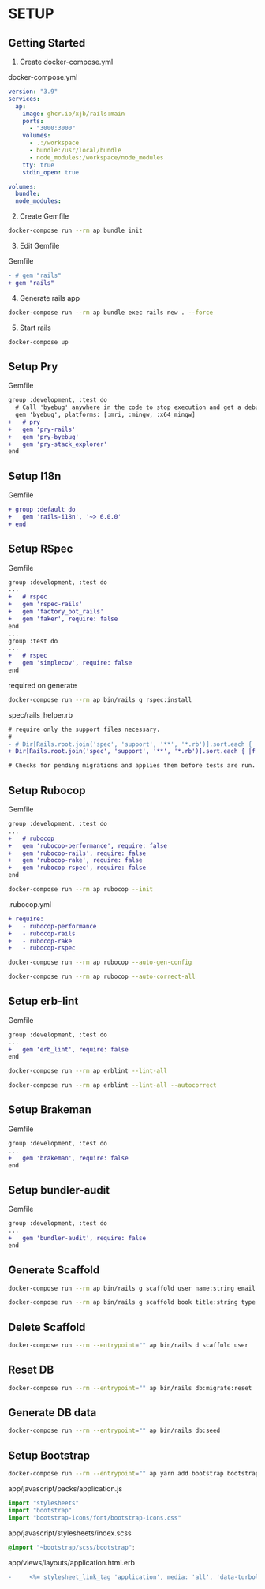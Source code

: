 # SETUP

## Getting Started

1. Create docker-compose.yml

docker-compose.yml
```yml
version: "3.9"
services:
  ap:
    image: ghcr.io/xjb/rails:main
    ports:
      - "3000:3000"
    volumes:
      - .:/workspace
      - bundle:/usr/local/bundle
      - node_modules:/workspace/node_modules
    tty: true
    stdin_open: true

volumes:
  bundle:
  node_modules:
```

2. Create Gemfile

```bash
docker-compose run --rm ap bundle init
```

3. Edit Gemfile

Gemfile
```diff
- # gem "rails"
+ gem "rails"
```

4. Generate rails app

```bash
docker-compose run --rm ap bundle exec rails new . --force
```

5. Start rails

```bash
docker-compose up
```


## Setup Pry

Gemfile
```diff
group :development, :test do
  # Call 'byebug' anywhere in the code to stop execution and get a debugger console
  gem 'byebug', platforms: [:mri, :mingw, :x64_mingw]
+   # pry
+   gem 'pry-rails'
+   gem 'pry-byebug'
+   gem 'pry-stack_explorer'
end
```


## Setup I18n

Gemfile
```diff
+ group :default do
+   gem 'rails-i18n', '~> 6.0.0'
+ end
```


## Setup RSpec

Gemfile
```diff
group :development, :test do
...
+   # rspec
+   gem 'rspec-rails'
+   gem 'factory_bot_rails'
+   gem 'faker', require: false
end
...
group :test do
...
+   # rspec
+   gem 'simplecov', require: false
end
```
required on generate


```bash
docker-compose run --rm ap bin/rails g rspec:install
```

spec/rails_helper.rb
```diff
# require only the support files necessary.
#
- # Dir[Rails.root.join('spec', 'support', '**', '*.rb')].sort.each { |f| require f }
+ Dir[Rails.root.join('spec', 'support', '**', '*.rb')].sort.each { |f| require f }

# Checks for pending migrations and applies them before tests are run.
```


## Setup Rubocop

Gemfile
```diff
group :development, :test do
...
+   # rubocop
+   gem 'rubocop-performance', require: false
+   gem 'rubocop-rails', require: false
+   gem 'rubocop-rake', require: false
+   gem 'rubocop-rspec', require: false
end
```

```bash
docker-compose run --rm ap rubocop --init
```

.rubocop.yml
```diff
+ require:
+   - rubocop-performance
+   - rubocop-rails
+   - rubocop-rake
+   - rubocop-rspec
```

```bash
docker-compose run --rm ap rubocop --auto-gen-config
```

```bash
docker-compose run --rm ap rubocop --auto-correct-all
```


## Setup erb-lint

Gemfile
```diff
group :development, :test do
...
+   gem 'erb_lint', require: false
end
```

```bash
docker-compose run --rm ap erblint --lint-all
```

```bash
docker-compose run --rm ap erblint --lint-all --autocorrect
```


## Setup Brakeman

Gemfile
```diff
group :development, :test do
...
+   gem 'brakeman', require: false
end
```


## Setup bundler-audit

Gemfile
```diff
group :development, :test do
...
+   gem 'bundler-audit', require: false
end
```


## Generate Scaffold

```bash
docker-compose run --rm ap bin/rails g scaffold user name:string email:string
```

```bash
docker-compose run --rm ap bin/rails g scaffold book title:string type:string description:text book:references
```


## Delete Scaffold

```bash
docker-compose run --rm --entrypoint="" ap bin/rails d scaffold user
```


## Reset DB

```bash
docker-compose run --rm --entrypoint="" ap bin/rails db:migrate:reset
```


## Generate DB data

```bash
docker-compose run --rm --entrypoint="" ap bin/rails db:seed
```


## Setup Bootstrap

```bash
docker-compose run --rm --entrypoint="" ap yarn add bootstrap bootstrap-icons @popperjs/core
```

app/javascript/packs/application.js
```js
import "stylesheets"
import "bootstrap"
import "bootstrap-icons/font/bootstrap-icons.css"
```

app/javascript/stylesheets/index.scss
```scss
@import "~bootstrap/scss/bootstrap";
```

app/views/layouts/application.html.erb
```diff
-     <%= stylesheet_link_tag 'application', media: 'all', 'data-turbolinks-track': 'reload' %>
```

